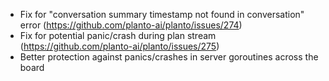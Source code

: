 - Fix for "conversation summary timestamp not found in conversation" error (https://github.com/planto-ai/planto/issues/274)
- Fix for potential panic/crash during plan stream (https://github.com/planto-ai/planto/issues/275)
- Better protection against panics/crashes in server goroutines across the board